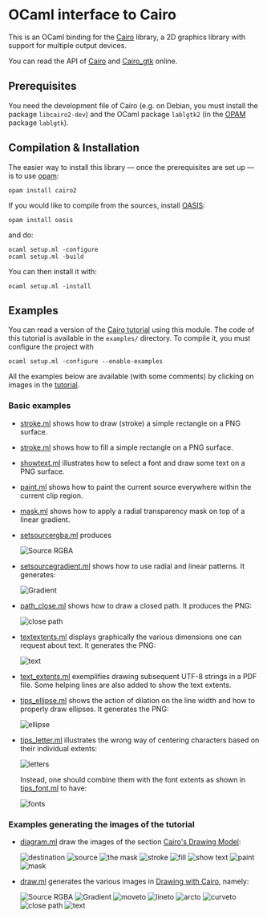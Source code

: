 OCaml interface to Cairo
========================

This is an OCaml binding for the
[Cairo](http://www.cairographics.org/) library, a 2D graphics library
with support for multiple output devices.

You can read the API of
[Cairo](http://cairo.forge.ocamlcore.org/tutorial/Cairo.html) and
[Cairo_gtk](http://cairo.forge.ocamlcore.org/tutorial/Cairo_gtk.html)
online.

Prerequisites
-------------

You need the development file of Cairo (e.g. on Debian, you must
install the package ``libcairo2-dev``) and the OCaml package
``lablgtk2`` (in the [OPAM](http://opam.ocamlpro.com/) package
``lablgtk``).

Compilation & Installation
--------------------------

The easier way to install this library — once the prerequisites are set
up — is to use [opam](http://opam.ocaml.org/):

    opam install cairo2

If you would like to compile from the sources, install
[OASIS](http://oasis.forge.ocamlcore.org/):

    opam install oasis

and do:

    ocaml setup.ml -configure
	ocaml setup.ml -build

You can then install it with:

	ocaml setup.ml -install


Examples
--------

You can read a version of the
[Cairo tutorial](http://cairo.forge.ocamlcore.org/tutorial/) using
this module.  The code of this tutorial is available in the
``examples/`` directory.  To compile it, you must configure the
project with

    ocaml setup.ml -configure --enable-examples

All the examples below are available (with some comments) by clicking
on images in the [tutorial](http://cairo.forge.ocamlcore.org/tutorial/).

### Basic examples

- [stroke.ml](examples/stroke.ml) shows how to draw (stroke) a simple
  rectangle on a PNG surface.
- [stroke.ml](examples/stroke.ml) shows how to fill a simple
  rectangle on a PNG surface.
- [showtext.ml](examples/showtext.ml) illustrates how to select a font
  and draw some text on a PNG surface.
- [paint.ml](examples/paint.ml) shows how to paint the current source
  everywhere within the current clip region.
- [mask.ml](examples/mask.ml) shows how to apply a radial transparency
  mask on top of a linear gradient.
- [setsourcergba.ml](examples/setsourcergba.ml) produces

  ![Source RGBA](http://cairo.forge.ocamlcore.org/tutorial/setsourcergba.png)

- [setsourcegradient.ml](examples/setsourcegradient.ml) shows how to use
  radial and linear patterns.  It generates:

  ![Gradient](http://cairo.forge.ocamlcore.org/tutorial/setsourcegradient.png)

- [path_close.ml](examples/path_close.ml) shows how to draw a closed
  path.  It produces the PNG:

  ![close path](http://cairo.forge.ocamlcore.org/tutorial/path-close.png)

- [textextents.ml](examples/textextents.ml) displays graphically the various
  dimensions one can request about text.  It generates the PNG:

  ![text](http://cairo.forge.ocamlcore.org/tutorial/textextents.png)

- [text_extents.ml](examples/text_extents.ml) exemplifies drawing subsequent
  UTF-8 strings in a PDF file.  Some helping lines are also added to
  show the text extents.

- [tips_ellipse.ml](examples/tips_ellipse.ml) shows the action of
  dilation on the line width and how to properly draw ellipses.
  It generates the PNG:

  ![ellipse](http://cairo.forge.ocamlcore.org/tutorial/tips_ellipse.png)

- [tips_letter.ml](examples/tips_letter.ml) illustrates the wrong way
  of centering characters based on their individual extents:

  ![letters](http://cairo.forge.ocamlcore.org/tutorial/tips_letter.png)

  Instead, one should combine them with the font extents as shown in
  [tips_font.ml](examples/tips_font.ml) to have:

  ![fonts](http://cairo.forge.ocamlcore.org/tutorial/tips_font.png)


### Examples generating the images of the tutorial

- [diagram.ml](examples/diagram.ml) draw the images of the section
  [Cairo's Drawing Model](http://cairo.forge.ocamlcore.org/tutorial/#drawing_model):

  ![destination](http://cairo.forge.ocamlcore.org/tutorial/destination.png)
  ![source](http://cairo.forge.ocamlcore.org/tutorial/source.png)
  ![the mask](http://cairo.forge.ocamlcore.org/tutorial/the-mask.png)
  ![stroke](http://cairo.forge.ocamlcore.org/tutorial/stroke.png)
  ![fill](http://cairo.forge.ocamlcore.org/tutorial/fill.png)
  ![show text](http://cairo.forge.ocamlcore.org/tutorial/showtext.png)
  ![paint](http://cairo.forge.ocamlcore.org/tutorial/paint.png)
  ![mask](http://cairo.forge.ocamlcore.org/tutorial/mask.png)

- [draw.ml](examples/draw.ml) generates the various images in
  [Drawing with Cairo](http://cairo.forge.ocamlcore.org/tutorial/#drawing_with_cairo), namely:

  ![Source RGBA](http://cairo.forge.ocamlcore.org/tutorial/setsourcergba.png)
  ![Gradient](http://cairo.forge.ocamlcore.org/tutorial/setsourcegradient.png)
  ![moveto](http://cairo.forge.ocamlcore.org/tutorial/path-moveto.png)
  ![lineto](http://cairo.forge.ocamlcore.org/tutorial/path-lineto.png)
  ![arcto](http://cairo.forge.ocamlcore.org/tutorial/path-arcto.png)
  ![curveto](http://cairo.forge.ocamlcore.org/tutorial/path-curveto.png)
  ![close path](http://cairo.forge.ocamlcore.org/tutorial/path-close.png)
  ![text](http://cairo.forge.ocamlcore.org/tutorial/textextents.png)
